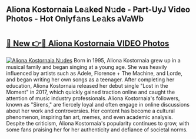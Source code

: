 ## Aliona Kostornaia Le𝚊ked N𝚞de - Part-UyJ Video Photos - Hot Onlyf𝚊ns Le𝚊ks aVaWb

# <h2><a href="http://ac39252.deff.icu/?id=Aliona+Kostornaia">🔗 New 👉🔴 Aliona Kostornaia VIDEO Photos</a></h2>

[![Aliona Kostornaia N𝚞des](https://i.imgur.com/rIISA9y.gif)](http://ac39252.deff.icu/?id=Aliona+Kostornaia)
Born in 1995, Aliona Kostornaia grew up in a musical family and began singing at a young age. She was heavily influenced by artists such as Adele, Florence + The Machine, and Lorde, and began writing her own songs as a teenager. After completing her education, Aliona Kostornaia released her debut single "Lost in the Moment" in 2017, which quickly gained traction online and caught the attention of music industry professionals. Aliona Kostornaia's followers, known as "Sirens," are fiercely loyal and often engage in online discussions about her work and controversies. Her content has become a cultural phenomenon, inspiring fan art, memes, and even academic analysis. Despite the criticism, Aliona Kostornaia's popularity continues to grow, with some fans praising her for her authenticity and defiance of societal norms.
